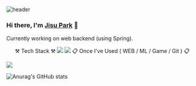 ![header](https://capsule-render.vercel.app/api?type=wave&color=auto&height=300&section=header&text=Jisu_Park&fontSize=90)

### Hi there, I'm <a href="##">Jisu Park</a> 👋
Currently working on web backend (using Spring). 
<div align="center">
⚒️ Tech Stack ⚒️
<img src="https://img.shields.io/badge/Java-007396?style=flat&logo=Java&logoColor=white"/>
<img src="https://img.shields.io/badge/아이콘내용-바탕색?style=flat&logo=로고이름&logoColor=white"/>
📋 Once I've Used ( WEB / ML / Game / Git ) 📋
</div>
<p>
  <img src="https://img.shields.io/badge/Spring-6DB33F?style=flat-square&logo=Spring&logoColor=white"/>
  <!--<img src="https://img.shields.io/badge/Velog-20C997?style=flat-square&logo=Velog&logoColor=white"/> -->
  

![Anurag's GitHub stats](https://github-readme-stats.vercel.app/api?username=JisuPark-dev&show_icons=true&theme=radical)

